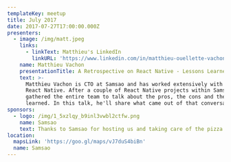 ```yaml
---
templateKey: meetup
title: July 2017
date: 2017-07-27T17:00:00.000Z
presenters:
  - image: /img/matt.jpeg
    links:
      - linkText: Matthieu's LinkedIn
        linkURL: 'https://www.linkedin.com/in/matthieu-ouellette-vachon-b383953/'
    name: Matthieu Vachon
    presentationTitle: A Retrospective on React Native - Lessons Learned
    text: >-
      Matthieu Vachon is CTO at Samsao and has worked extensively with React and
      React Native. After a couple of React Native projects within Samsao, he
      gathered the entire team to talk about the pros, the cons and the lessons
      learned. In this talk, he'll share what came out of that conversation.
sponsors:
  - logo: /img/1_5xzlqy_b9inl3vwbl2ctfw.png
    name: Samsao
    text: Thanks to Samsao for hosting us and taking care of the pizza and beers!
location:
  mapsLink: 'https://goo.gl/maps/vJ7duS4biBn'
  name: Samsao
---
```



